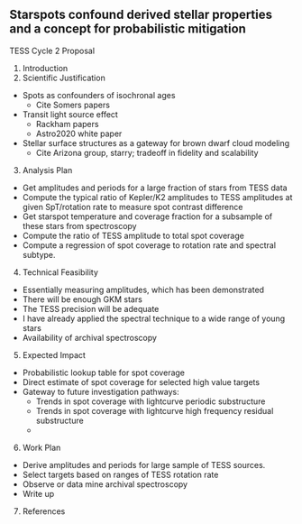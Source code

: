 Starspots confound derived stellar properties and a concept for probabilistic mitigation
---
TESS Cycle 2 Proposal

1. Introduction
2. Scientific Justification
  - Spots as confounders of isochronal ages
    - Cite Somers papers
  - Transit light source effect
    - Rackham papers
    - Astro2020 white paper
  - Stellar surface structures as a gateway for brown dwarf cloud modeling
    - Cite Arizona group, starry; tradeoff in fidelity and scalability
3. Analysis Plan
  - Get amplitudes and periods for a large fraction of stars from TESS data
  - Compute the typical ratio of Kepler/K2 amplitudes to TESS amplitudes at given SpT/rotation rate to measure spot contrast difference
  - Get starspot temperature and coverage fraction for a subsample of these stars from spectroscopy
  - Compute the ratio of TESS amplitude to total spot coverage
  - Compute a regression of spot coverage to rotation rate and spectral subtype.  
4. Technical Feasibility
  - Essentially measuring amplitudes, which has been demonstrated
  - There will be enough GKM stars
  - The TESS precision will be adequate
  - I have already applied the spectral technique to a wide range of young stars
  - Availability of archival spectroscopy
5. Expected Impact
  - Probabilistic lookup table for spot coverage
  - Direct estimate of spot coverage for selected high value targets
  - Gateway to future investigation pathways:
    - Trends in spot coverage with lightcurve periodic substructure
    - Trends in spot coverage with lightcurve high frequency residual substructure
    -
6. Work Plan
  - Derive amplitudes and periods for large sample of TESS sources.
  - Select targets based on ranges of TESS rotation rate
  - Observe or data mine archival spectroscopy
  - Write up
7. References
